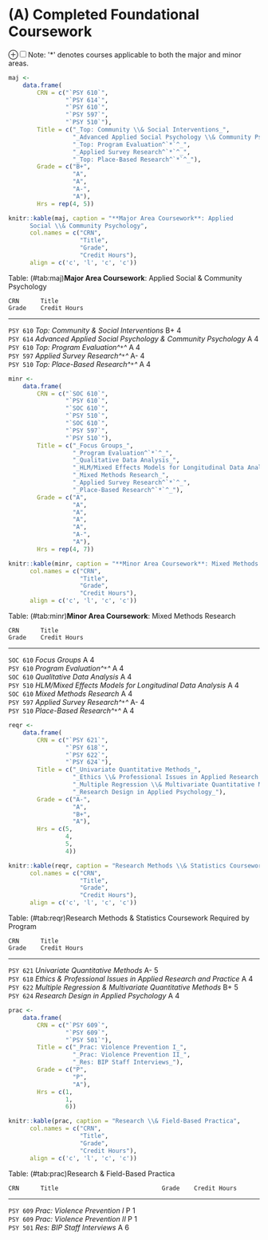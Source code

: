 # (A) Completed Foundational Coursework

<label for="tufte-mn-" class="margin-toggle">&#8853;</label><input type="checkbox" id="tufte-mn-" class="margin-toggle"><span class="marginnote"><emph>Note: '*' denotes courses applicable to both the major and minor areas.</emph></span>


```r
maj <-
    data.frame(
        CRN = c("`PSY 610`",
                "`PSY 614`",
                "`PSY 610`",
                "`PSY 597`",
                "`PSY 510`"),
        Title = c("_Top: Community \\& Social Interventions_",
                  "_Advanced Applied Social Psychology \\& Community Psychology_",
                  "_Top: Program Evaluation^`*`^_",
                  "_Applied Survey Research^`*`^_",
                  "_Top: Place-Based Research^`*`^_"),
        Grade = c("B+",
                  "A",
                  "A",
                  "A-",
                  "A"),
        Hrs = rep(4, 5))

knitr::kable(maj, caption = "**Major Area Coursework**: Applied
      Social \\& Community Psychology",
      col.names = c("CRN",
                    "Title",
                    "Grade",
                    "Credit Hours"),
      align = c('c', 'l', 'c', 'c'))
```



Table: (\#tab:maj)**Major Area Coursework**: Applied
      Social \& Community Psychology

    CRN      Title                                                           Grade    Credit Hours 
-----------  -------------------------------------------------------------  -------  --------------
 `PSY 610`   _Top: Community \& Social Interventions_                         B+           4       
 `PSY 614`   _Advanced Applied Social Psychology \& Community Psychology_      A           4       
 `PSY 610`   _Top: Program Evaluation^`*`^_                                    A           4       
 `PSY 597`   _Applied Survey Research^`*`^_                                   A-           4       
 `PSY 510`   _Top: Place-Based Research^`*`^_                                  A           4       


```r
minr <-
    data.frame(
        CRN = c("`SOC 610`",
                "`PSY 610`",
                "`SOC 610`",
                "`PSY 510`",
                "`SOC 610`",
                "`PSY 597`",
                "`PSY 510`"),
        Title = c("_Focus Groups_",
                  "_Program Evaluation^`*`^_",
                  "_Qualitative Data Analysis_",
                  "_HLM/Mixed Effects Models for Longitudinal Data Analysis_",
                  "_Mixed Methods Research_",
                  "_Applied Survey Research^`*`^_",
                  "_Place-Based Research^`*`^_"),
        Grade = c("A",
                  "A",
                  "A",
                  "A",
                  "A",
                  "A-",
                  "A"),
        Hrs = rep(4, 7))

knitr::kable(minr, caption = "**Minor Area Coursework**: Mixed Methods Research",
      col.names = c("CRN",
                    "Title",
                    "Grade",
                    "Credit Hours"),
      align = c('c', 'l', 'c', 'c'))
```



Table: (\#tab:minr)**Minor Area Coursework**: Mixed Methods Research

    CRN      Title                                                        Grade    Credit Hours 
-----------  ----------------------------------------------------------  -------  --------------
 `SOC 610`   _Focus Groups_                                                 A           4       
 `PSY 610`   _Program Evaluation^`*`^_                                      A           4       
 `SOC 610`   _Qualitative Data Analysis_                                    A           4       
 `PSY 510`   _HLM/Mixed Effects Models for Longitudinal Data Analysis_      A           4       
 `SOC 610`   _Mixed Methods Research_                                       A           4       
 `PSY 597`   _Applied Survey Research^`*`^_                                A-           4       
 `PSY 510`   _Place-Based Research^`*`^_                                    A           4       


```r
reqr <-
    data.frame(
        CRN = c("`PSY 621`",
                "`PSY 618`",
                "`PSY 622`",
                "`PSY 624`"),
        Title = c("_Univariate Quantitative Methods_",
                  "_Ethics \\& Professional Issues in Applied Research and Practice_",
                  "_Multiple Regression \\& Multivariate Quantitative Methods_",
                  "_Research Design in Applied Psychology_"),
        Grade = c("A-",
                  "A",
                  "B+",
                  "A"),
        Hrs = c(5,
                4,
                5,
                4))

knitr::kable(reqr, caption = "Research Methods \\& Statistics Coursework Required by Program",
      col.names = c("CRN",
                    "Title",
                    "Grade",
                    "Credit Hours"),
      align = c('c', 'l', 'c', 'c'))
```



Table: (\#tab:reqr)Research Methods \& Statistics Coursework Required by Program

    CRN      Title                                                               Grade    Credit Hours 
-----------  -----------------------------------------------------------------  -------  --------------
 `PSY 621`   _Univariate Quantitative Methods_                                    A-           5       
 `PSY 618`   _Ethics \& Professional Issues in Applied Research and Practice_      A           4       
 `PSY 622`   _Multiple Regression \& Multivariate Quantitative Methods_           B+           5       
 `PSY 624`   _Research Design in Applied Psychology_                               A           4       


```r
prac <-
    data.frame(
        CRN = c("`PSY 609`",
                "`PSY 609`",
                "`PSY 501`"),
        Title = c("_Prac: Violence Prevention I_",
                  "_Prac: Violence Prevention II_",
                  "_Res: BIP Staff Interviews_"),
        Grade = c("P",
                  "P",
                  "A"),
        Hrs = c(1,
                1,
                6))

knitr::kable(prac, caption = "Research \\& Field-Based Practica",
      col.names = c("CRN",
                    "Title",
                    "Grade",
                    "Credit Hours"),
      align = c('c', 'l', 'c', 'c'))
```



Table: (\#tab:prac)Research \& Field-Based Practica

    CRN      Title                             Grade    Credit Hours 
-----------  -------------------------------  -------  --------------
 `PSY 609`   _Prac: Violence Prevention I_       P           1       
 `PSY 609`   _Prac: Violence Prevention II_      P           1       
 `PSY 501`   _Res: BIP Staff Interviews_         A           6       
